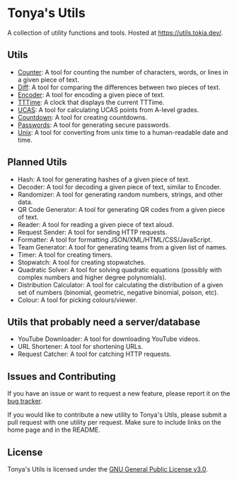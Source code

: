 # Tonya's Utils

A collection of utility functions and tools. Hosted at https://utils.tokia.dev/.

## Utils

- [Counter](https://utils.tokia.dev/counter): A tool for counting the number of characters, words, or lines in a given piece of text.
- [Diff](https://utils.tokia.dev/diff): A tool for comparing the differences between two pieces of text.
- [Encoder](https://utils.tokia.dev/encoder): A tool for encoding a given piece of text.
- [TTTime](https://utils.tokia.dev/tttime): A clock that displays the current TTTime.
- [UCAS](https://utils.tokia.dev/ucas): A tool for calculating UCAS points from A-level grades.
- [Countdown](https://utils.tokia.dev/countdown): A tool for creating countdowns.
- [Passwords](https://utils.tokia.dev/passwords): A tool for generating secure passwords.
- [Unix](https://utils.tokia.dev/unix): A tool for converting from unix time to a human-readable date and time.

## Planned Utils

- Hash: A tool for generating hashes of a given piece of text.
- Decoder: A tool for decoding a given piece of text, similar to Encoder.
- Randomizer: A tool for generating random numbers, strings, and other data.
- QR Code Generator: A tool for generating QR codes from a given piece of text.
- Reader: A tool for reading a given piece of text aloud.
- Request Sender: A tool for sending HTTP requests.
- Formatter: A tool for formatting JSON/XML/HTML/CSS/JavaScript.
- Team Generator: A tool for generating teams from a given list of names.
- Timer: A tool for creating timers.
- Stopwatch: A tool for creating stopwatches.
- Quadratic Solver: A tool for solving quadratic equations (possibly with complex numbers and higher degree polynomials).
- Distribution Calculator: A tool for calculating the distribution of a given set of numbers (binomial, geometric, negative binomial, poison, etc).
- Colour: A tool for picking colours/viewer.

## Utils that probably need a server/database
- YouTube Downloader: A tool for downloading YouTube videos.
- URL Shortener: A tool for shortening URLs.
- Request Catcher: A tool for catching HTTP requests.

## Issues and Contributing

If you have an issue or want to request a new feature, please report it on the [bug tracker](https://github.com/tonyaellie/tonya-utils/issues).

If you would like to contribute a new utility to Tonya's Utils, please submit a pull request with one utility per request. Make sure to include links on the home page and in the README.

## License

Tonya's Utils is licensed under the [GNU General Public License v3.0](https://github.com/tonyaellie/tonya-utils/blob/main/LICENSE).
